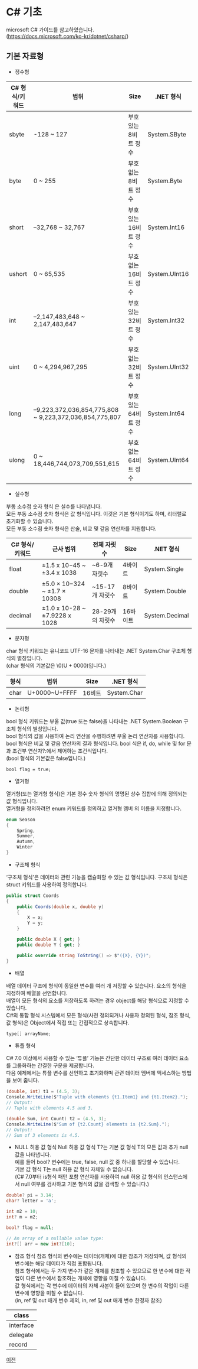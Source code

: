 # C# 기초
microsoft C# 가이드를 참고하였습니다.</br>
(https://docs.microsoft.com/ko-kr/dotnet/csharp/)

## 기본 자료형
- 정수형

| C# 형식/키워드 | 범위                                                   | Size                  | .NET 형식     |
|----------------|--------------------------------------------------------|-----------------------|---------------|
| sbyte          | -128 ~ 127                                             | 부호 있는 8비트 정수  | System.SByte  |
| byte           | 0 ~ 255                                                | 부호 없는 8비트 정수  | System.Byte   |
| short          | –32,768 ~ 32,767                                       | 부호 있는 16비트 정수 | System.Int16  |
| ushort         | 0 ~ 65,535                                             | 부호 없는 16비트 정수 | System.UInt16 |
| int            | –2,147,483,648 ~ 2,147,483,647                         | 부호 있는 32비트 정수 | System.Int32  |
| uint           | 0 ~ 4,294,967,295                                      | 부호 없는 32비트 정수 | System.UInt32 |
| long           | –9,223,372,036,854,775,808 ~ 9,223,372,036,854,775,807 | 부호 있는 64비트 정수 | System.Int64  |
| ulong          | 0 ~ 18,446,744,073,709,551,615                         | 부호 없는 64비트 정수 | System.UInt64 |

- 실수형

부동 소수점 숫자 형식 은 실수를 나타냅니다.</br>
모든 부동 소수점 숫자 형식은 값 형식입니다. 이것은 기본 형식이기도 하며, 리터럴로 초기화할 수 있습니다.</br> 
모든 부동 소수점 숫자 형식은 산술, 비교 및 같음 연산자를 지원합니다.

| C# 형식/키워드 | 근사 범위                     | 전체 자릿수      | Size     | .NET 형식      |
|----------------|-------------------------------|------------------|----------|----------------|
| float          | ±1.5 x 10−45 ~ ±3.4 x 1038    | ~6-9개 자릿수    | 4바이트  | System.Single  |
| double         | ±5.0 × 10−324 ~ ±1.7 × 10308  | ~15-17개 자릿수  | 8바이트  | System.Double  |
| decimal        | ±1.0 x 10-28 ~ ±7.9228 x 1028 | 28-29개의 자릿수 | 16바이트 | System.Decimal |

- 문자형

char 형식 키워드는 유니코드 UTF-16 문자를 나타내는 .NET System.Char 구조체 형식의 별칭입니다.</br>
(char 형식의 기본값은 \0(U + 0000)입니다.)

| 형식 | 범위          | Size   | .NET 형식   |
|------|---------------|--------|-------------|
| char | U+0000~U+FFFF | 16비트 | System.Char |

- 논리형

bool 형식 키워드는 부울 값(true 또는 false)을 나타내는 .NET System.Boolean 구조체 형식의 별칭입니다.</br>
bool 형식의 값을 사용하여 논리 연산을 수행하려면 부울 논리 연산자를 사용합니다. </br>
bool 형식은 비교 및 같음 연산자의 결과 형식입니다. bool 식은 if, do, while 및 for 문과 조건부 연산자?:에서 제어하는 조건식입니다.</br>
(bool 형식의 기본값은 false입니다.)

```chsarp
bool flag = true;
```

- 열거형

열거형(또는 열거형 형식)은 기본 정수 숫자 형식의 명명된 상수 집합에 의해 정의되는 값 형식입니다.</br>
열거형을 정의하려면 enum 키워드를 정의하고 열거형 멤버 의 이름을 지정합니다.
```csharp
enum Season
{
    Spring,
    Summer,
    Autumn,
    Winter
}
```

- 구조체 형식

‘구조체 형식’은 데이터와 관련 기능을 캡슐화할 수 있는 값 형식입니다. 구조체 형식은 struct 키워드를 사용하여 정의합니다.

```csharp
public struct Coords
{
    public Coords(double x, double y)
    {
        X = x;
        Y = y;
    }

    public double X { get; }
    public double Y { get; }

    public override string ToString() => $"({X}, {Y})";
}
```

- 배열

배열 데이터 구조에 형식이 동일한 변수를 여러 개 저장할 수 있습니다. 요소의 형식을 지정하여 배열을 선언합니다.</br>
배열이 모든 형식의 요소를 저장하도록 하려는 경우 object를 해당 형식으로 지정할 수 있습니다.</br>
C#의 통합 형식 시스템에서 모든 형식(사전 정의되거나 사용자 정의된 형식, 참조 형식, 값 형식)은 Object에서 직접 또는 간접적으로 상속합니다.

```csharp
type[] arrayName;
```
 
 - 튜플 형식

C# 7.0 이상에서 사용할 수 있는 ‘튜플’ 기능은 간단한 데이터 구조로 여러 데이터 요소를 그룹화하는 간결한 구문을 제공합니다.</br>
다음 예제에서는 튜플 변수를 선언하고 초기화하며 관련 데이터 멤버에 액세스하는 방법을 보여 줍니다.

```csharp
(double, int) t1 = (4.5, 3);
Console.WriteLine($"Tuple with elements {t1.Item1} and {t1.Item2}.");
// Output:
// Tuple with elements 4.5 and 3.

(double Sum, int Count) t2 = (4.5, 3);
Console.WriteLine($"Sum of {t2.Count} elements is {t2.Sum}.");
// Output:
// Sum of 3 elements is 4.5.
```

- NULL 허용 값 형식
Null 허용 값 형식 T?는 기본 값 형식 T의 모든 값과 추가 null 값을 나타냅니다.</br> 
예를 들어 bool? 변수에는 true, false, null 값 중 하나를 할당할 수 있습니다.</br>
기본 값 형식 T는 null 허용 값 형식 자체일 수 없습니다.</br>
(C# 7.0부터 is형식 패턴 포함 연산자를 사용하여 null 허용 값 형식의 인스턴스에서 null 여부를 검사하고 기본 형식의 값을 검색할 수 있습니다.)

```csharp
double? pi = 3.14;
char? letter = 'a';

int m2 = 10;
int? m = m2;

bool? flag = null;

// An array of a nullable value type:
int?[] arr = new int?[10];
```

- 참조 형식
 참조 형식의 변수에는 데이터(개체)에 대한 참조가 저장되며, 값 형식의 변수에는 해당 데이터가 직접 포함됩니다.</br>
 참조 형식에서는 두 가지 변수가 같은 개체를 참조할 수 있으므로 한 변수에 대한 작업이 다른 변수에서 참조하는 개체에 영향을 미칠 수 있습니다.</br> 
 값 형식에서는 각 변수에 데이터의 자체 사본이 들어 있으며 한 변수의 작업이 다른 변수에 영향을 미칠 수 없습니다.</br>
 (in, ref 및 out 매개 변수 제외, in, ref 및 out 매개 변수 한정자 참조)
 
 | class     |
|-----------|
| interface |
| delegate  |
| record    |

[이전](https://github.com/1994wjdwodbs/StudyCSharp21)
